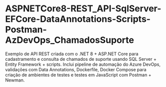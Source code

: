 # ASPNETCore8-REST_API-SqlServer-EFCore-DataAnnotations-Scripts-Postman-AzDevOps_ChamadosSuporte
Exemplo de API REST criada com o .NET 8 + ASP.NET Core para cadastramento e consulta de chamados de suporte usando SQL Server + Entity Framework + scripts. Inclui pipeline de automação do Azure DevOps, validações com Data Annotations, Dockerfile, Docker Compose para criação de ambientes de testes e testes em JavaScript com Postman + Newman.
